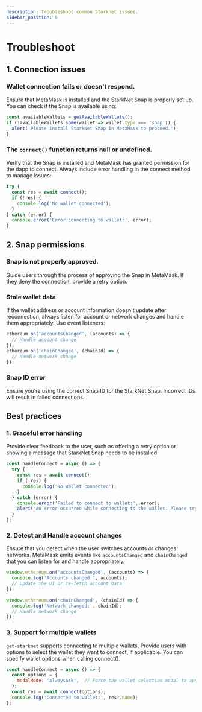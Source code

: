 ```yaml
---
description: Troubleshoot common Starknet issues.
sidebar_position: 6
---
```


# Troubleshoot

## 1. Connection issues

### Wallet connection fails or doesn't respond.

Ensure that MetaMask is installed and the StarkNet Snap is properly set up. You can check if the Snap is available using:

```javascript
const availableWallets = getAvailableWallets();
if (!availableWallets.some(wallet => wallet.type === 'snap')) {
  alert('Please install StarkNet Snap in MetaMask to proceed.');
}
```

### The `connect()` function returns null or undefined.

Verify that the Snap is installed and MetaMask has granted permission for the dapp to connect. Always include error handling in the connect method to manage issues:

```javascript
try {
  const res = await connect();
  if (!res) {
    console.log('No wallet connected');
  }
} catch (error) {
  console.error('Error connecting to wallet:', error);
}
```

## 2. Snap permissions

### Snap is not properly approved.

Guide users through the process of approving the Snap in MetaMask. If they deny the connection, provide a retry option.

### Stale wallet data

If the wallet address or account information doesn't update after reconnection, always listen for account or network changes and handle them appropriately. Use event listeners:

```javascript
ethereum.on('accountsChanged', (accounts) => {
  // Handle account change
});
ethereum.on('chainChanged', (chainId) => {
  // Handle network change
});
```

### Snap ID error

Ensure you're using the correct Snap ID for the StarkNet Snap. Incorrect IDs will result in failed connections.


## Best practices

### 1. Graceful error handling

Provide clear feedback to the user, such as offering a retry option or showing a message that StarkNet Snap needs to be installed.

```javascript
const handleConnect = async () => {
  try {
    const res = await connect();
    if (!res) {
      console.log('No wallet connected');
    }
  } catch (error) {
    console.error('Failed to connect to wallet:', error);
    alert('An error occurred while connecting to the wallet. Please try again.');
  }
};
```

### 2. Detect and Handle account changes

Ensure that you detect when the user switches accounts or changes networks. MetaMask emits events like `accountsChanged` and `chainChanged` that you can listen for and handle appropriately.

```javascript
window.ethereum.on('accountsChanged', (accounts) => {
  console.log('Accounts changed:', accounts);
  // Update the UI or re-fetch account data
});

window.ethereum.on('chainChanged', (chainId) => {
  console.log('Network changed:', chainId);
  // Handle network change
});
```

### 3. Support for multiple wallets

`get-starknet` supports connecting to multiple wallets. Provide users with options to select the wallet they want to connect, if applicable. You can specify wallet options when calling connect().

```javascript
const handleConnect = async () => {
  const options = {
    modalMode: 'alwaysAsk',  // Force the wallet selection modal to appear
  };
  const res = await connect(options);
  console.log('Connected to wallet:', res?.name);
};
```